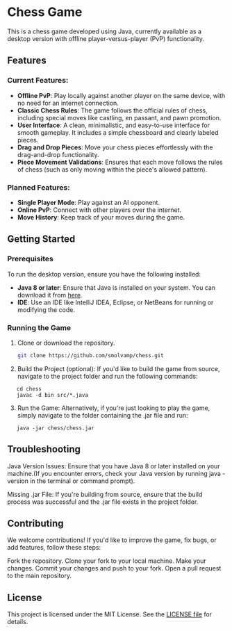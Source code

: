 # Chess Game

This is a chess game developed using Java, currently available as a desktop version with offline player-versus-player (PvP) functionality.

## Features

### Current Features:
- **Offline PvP**: Play locally against another player on the same device, with no need for an internet connection.
- **Classic Chess Rules**: The game follows the official rules of chess, including special moves like castling, en passant, and pawn promotion.
- **User Interface**: A clean, minimalistic, and easy-to-use interface for smooth gameplay. It includes a simple chessboard and clearly labeled pieces.
- **Drag and Drop Pieces**: Move your chess pieces effortlessly with the drag-and-drop functionality.
- **Piece Movement Validations**: Ensures that each move follows the rules of chess (such as only moving within the piece's allowed pattern).

### Planned Features:
- **Single Player Mode**: Play against an AI opponent.
- **Online PvP**: Connect with other players over the internet.
- **Move History**: Keep track of your moves during the game.

## Getting Started

### Prerequisites
To run the desktop version, ensure you have the following installed:
- **Java 8 or later**: Ensure that Java is installed on your system. You can download it from [here](https://www.oracle.com/java/technologies/javase-jdk11-downloads.html).
- **IDE**: Use an IDE like IntelliJ IDEA, Eclipse, or NetBeans for running or modifying the code.

### Running the Game
1. Clone or download the repository.
   ```bash
   git clone https://github.com/smolvamp/chess.git

2. Build the Project (optional): If you'd like to build the game from source, navigate to the project folder and run the following commands:
```
   cd chess
   javac -d bin src/*.java
   ```
3. Run the Game: Alternatively, if you're just looking to play the game, simply navigate to the folder containing the .jar file and run:
```
   java -jar chess/chess.jar
   ```


## Troubleshooting

   Java Version Issues: Ensure that you have Java 8 or later installed on your machine.(If you encounter errors, check your Java version by running java -version in the terminal or command prompt).
   
   Missing .jar File: If you're building from source, ensure that the build process was successful and the .jar file exists in the project folder.
   
## Contributing

We welcome contributions! If you'd like to improve the game, fix bugs, or add features, follow these steps:

   Fork the repository.
   Clone your fork to your local machine.
   Make your changes.
   Commit your changes and push to your fork.
   Open a pull request to the main repository.

## License

This project is licensed under the MIT License. See the [LICENSE file](https://github.com/smolvamp/chess/blob/main/LICENSE) for details.
